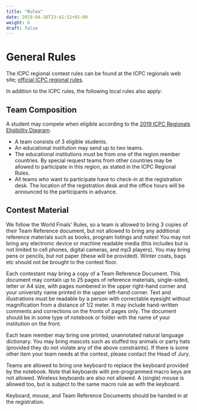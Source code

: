 ```yaml
---
title: "Rules"
date: 2019-04-30T23:41:52+02:00
weight: 6
draft: false
---
```

# General Rules
The ICPC regional contest rules can be found at the ICPC regionals web site; [official ICPC regional rules](https://icpc.baylor.edu/regionals/rules).

In addition to the ICPC rules, the following local rules also apply:

## Team Composition
A student may compete when eligible according to the [2019 ICPC Regionals Eligibility Diagram](http://icpc.baylor.edu/download/regionals/rules/EligibilityDecisionTree-2019.pdf).

- A team consists of 3 eligible students.
- An educational institution may send up to two teams.
- The educational institutions must be from one of the region member countries. By special request teams from other countries may be allowed to participate in this region, as stated in the ICPC Regional Rules.
- All teams who want to participate have to check-in at the registration desk. The location of the registration desk and the office hours will be announced to the participants in advance.

## Contest Material
We follow the World Finals' Rules, so a team is allowed to bring 3 copies of their Team Reference document, but not allowed to bring any additional reference materials such as books, program listings and notes! You may not bring any electronic device or machine readable media (this includes but is not limited to cell phones, digital cameras, and mp3 players). You may bring pens or pencils, but not paper (these will be provided). Winter coats, bags etc should not be brought to the contest floor.

Each contestant may bring a copy of a Team Reference Document. This document may contain up to 25 pages of reference materials, single-sided, letter or A4 size, with pages numbered in the upper right-hand corner and your university name printed in the upper left-hand corner. Text and illustrations must be readable by a person with correctable eyesight without magnification from a distance of 1/2 meter. It may include hand-written comments and corrections on the fronts of pages only. The document should be in some type of notebook or folder with the name of your institution on the front.

Each team member may bring one printed, unannotated natural language dictionary. You may bring mascots such as stuffed toy animals or party hats (provided they do not violate any of the above constraints). If there is some other item your team needs at the contest, please contact the Head of Jury.

Teams are allowed to bring one keyboard to replace the keyboard provided by the notebook. Note that keyboards with pre-programmed macro keys are not allowed. Wireless keyboards are also not allowed. A (single) mouse is allowed too, but is subject to the same macro rule as with the keyboard.

Keyboard, mouse, and Team Reference Documents should be handed in at the registration.

<!-- ## Programming Languages -->
<!-- Allowed programming languages are C, C++, Java 10, Python (Python 3 and PyPy, similar to Python 2.0) and Kotlin 1.3. -->